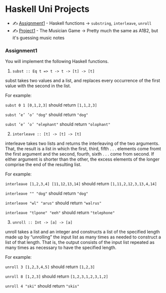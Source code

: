 # Haskell Uni Projects
* :writing_hand: [Assignment1](https://github.com/wenyenwei/Haskell_uni_projects/blob/master/Assignment1.hs) - Haskell functions -> `substring`, `interleave`, `unroll`
* :writing_hand: [Project1](https://github.com/wenyenwei/Haskell_uni_projects/blob/master/project1.hs) - The Musician Game -> Pretty much the same as A1B2, but it's guessing music notes

### Assignment1
You will implement the following Haskell functions.
1. `subst :: Eq t => t -> t -> [t] -> [t]`

subst takes two values and a list, and replaces every occurrence of the first value with
the second in the list. 

For example:


`subst 0 1 [0,1,2,3]` should return `[1,1,2,3]`

`subst ’e’ ’o’ "dog"` should return `"dog"`

`subst ’e’ ’o’ "elephant"` should return `"olophant"`

2. `interleave :: [t] -> [t] -> [t]`

interleave takes two lists and returns the interleaving of the two arguments. That, the
result is a list in which the first, third, fifth . . . elements come fromt the first argument
and the second, fourth, sixth . . . come from second. If either argument is shorter than
the other, the excess elements of the longer comprise the end of the resulting list. 

For example:

`interleave [1,2,3,4] [11,12,13,14]` should return `[1,11,2,12,3,13,4,14]`

`interleave "" "dog"` should return `"dog"`

`interleave "wl" "arus"` should return `"walrus"`

`interleave "tlpone" "eeh"` should return `"telephone"`

3. `unroll :: Int -> [a] -> [a]`

unroll takes a list and an integer and constructs a list of the specified length made up
by “unrolling” the input list as many times as needed to construct a list of that length.
That is, the output consists of the input list repeated as many times as necessary to
have the specified length. 

For example:

`unroll 3 [1,2,3,4,5]` should return `[1,2,3]`

`unroll 8 [1,2,3]` should return `[1,2,3,1,2,3,1,2]`

`unroll 4 "ski"` should return `"skis"`
